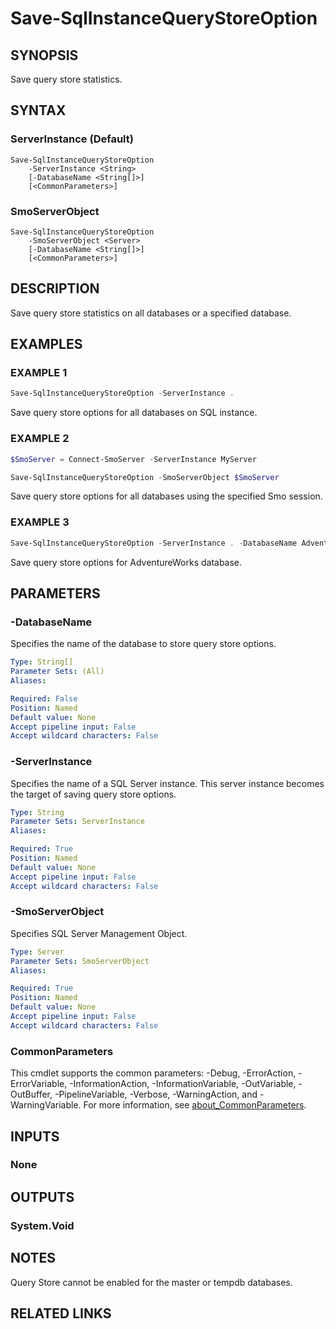 ﻿---
external help file: SqlServerMaintenance-help.xml
Module Name: SqlServerMaintenance
online version:
schema: 2.0.0
---

# Save-SqlInstanceQueryStoreOption

## SYNOPSIS
Save query store statistics.

## SYNTAX

### ServerInstance (Default)
```
Save-SqlInstanceQueryStoreOption
	-ServerInstance <String>
	[-DatabaseName <String[]>]
	[<CommonParameters>]
```

### SmoServerObject
```
Save-SqlInstanceQueryStoreOption
	-SmoServerObject <Server>
	[-DatabaseName <String[]>]
	[<CommonParameters>]
```

## DESCRIPTION
Save query store statistics on all databases or a specified database.

## EXAMPLES

### EXAMPLE 1
```powershell
Save-SqlInstanceQueryStoreOption -ServerInstance .
```

Save query store options for all databases on SQL instance.

### EXAMPLE 2
```powershell
$SmoServer = Connect-SmoServer -ServerInstance MyServer

Save-SqlInstanceQueryStoreOption -SmoServerObject $SmoServer
```

Save query store options for all databases using the specified Smo session.

### EXAMPLE 3
```powershell
Save-SqlInstanceQueryStoreOption -ServerInstance . -DatabaseName AdventureWorks
```

Save query store options for AdventureWorks database.

## PARAMETERS

### -DatabaseName
Specifies the name of the database to store query store options.

```yaml
Type: String[]
Parameter Sets: (All)
Aliases:

Required: False
Position: Named
Default value: None
Accept pipeline input: False
Accept wildcard characters: False
```

### -ServerInstance
Specifies the name of a SQL Server instance.
This server instance becomes the target of saving query store options.

```yaml
Type: String
Parameter Sets: ServerInstance
Aliases:

Required: True
Position: Named
Default value: None
Accept pipeline input: False
Accept wildcard characters: False
```

### -SmoServerObject
Specifies SQL Server Management Object.

```yaml
Type: Server
Parameter Sets: SmoServerObject
Aliases:

Required: True
Position: Named
Default value: None
Accept pipeline input: False
Accept wildcard characters: False
```

### CommonParameters
This cmdlet supports the common parameters: -Debug, -ErrorAction, -ErrorVariable, -InformationAction, -InformationVariable, -OutVariable, -OutBuffer, -PipelineVariable, -Verbose, -WarningAction, and -WarningVariable. For more information, see [about_CommonParameters](http://go.microsoft.com/fwlink/?LinkID=113216).

## INPUTS

### None

## OUTPUTS

### System.Void

## NOTES
Query Store cannot be enabled for the master or tempdb databases.

## RELATED LINKS
